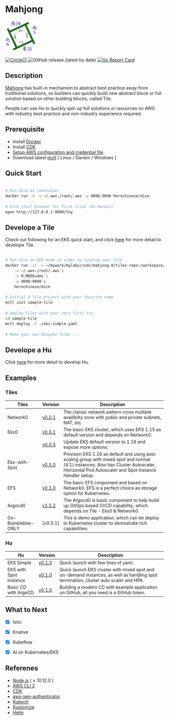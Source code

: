 # Mahjong
<img src='./docs/mahjong-table.png' width='100'>

[![CircleCI](https://circleci.com/gh/cc4i/mahjong0.svg?style=svg)](https://circleci.com/gh/cc4i/mahjong0)
![GitHub release (latest by date)](https://img.shields.io/github/v/release/cc4i/mahjong0)
[![Go Report Card](https://goreportcard.com/badge/github.com/cc4i/mahjong0)](https://goreportcard.com/report/github.com/cc4i/mahjong0)

## Description
[Mahjong](./docs/All-Concept.md) has built-in mechanism to abstract best practice away from traditional solutions, so builders can quickly build new abstract block or full solution based on other building blocks, called Tile.

People can use Hu to quickly spin up full solutions or resources on AWS with industry best practice and non-industry experience required.

## Prerequisite

- Install [Docker](https://docs.docker.com/desktop/#download-and-install)
- Install [CDK](https://github.com/aws/aws-cdk)
- [Setup AWS configuration and credential file](https://docs.aws.amazon.com/cli/latest/userguide/cli-configure-files.html)
- Download latest [mctl](https://github.com/cc4i/mahjong0/releases) [ Linux / Darwin / Windows ]

## Quick Start

```bash

# Run dice as coantainer
docker run -d -v ~/.aws:/root/.aws -p 9090:9090 herochinese/dice

# Kick start browser for first trial (On Darwin)
open http://127.0.0.1:9090/toy

```

## Develope a Tile

Check out following for an EKS quick start, and click [here](./docs/How-to-Build-Tile.md) for more detail to develope Tile.

```bash

# Run dice on DEV mode in order to loading your Tile
docker run -it -v ~/mywork/mylabs/csdc/mahjong-0/tiles-repo:/workspace/tiles-repo \
    -v ~/.aws:/root/.aws \
    -e M_MODE=dev \
    -p 9090:9090 \
    herochinese/dice

# Initial a Tile project with your favorite name
mctl init sample-tile

# Deploy Tiles with your very first try. 
cd sample-tile
mctl deploy -f ./eks-simple.yaml

# Make your own bespoke Tiles ...

```


## Develope a Hu

Click [here](./docs/How-to-Build-Hu.md) for more detail to develop Hu.


## Examples

### Tiles

|        Tiles    | Version | Description      |
|-----------------|---------|------------------|
| Network0 | [v0.0.1]((./tiles-repo/network0/0.0.1))  | The classic network pattern cross multiple availibilty zone with public and private subnets, NAT, etc. |
| Eks0| [v0.0.1](./tiles-repo/eks0/0.0.1)| The basic EKS cluster, which uses EKS 1.15 as default version and depends on Network0. |
| | [v0.0.5](./tiles-repo/eks0/0.0.5)| Update EKS default version to 1.16 and expose more options. |
| Eks-with-Spot | [v0.5.0](./tiles-repo/eks-with-spot/0.5.0)| Provison EKS 1.16 as default and using auto scaling group with mixed spot and normal (4:1) instances. Also has Cluster Autoscaler, Horizontal Pod Autoscaler and Spot Instance Handler setup. |
|EFS | [v0.1.0](./tiles-repo/efs/0.1.0)|The basic EFS conpoment and based on Network0. EFS is a perfect choice as storage option for Kubernetes. |
|Argocd0 | [v1.5.2](./tiles-repo/argocd0/1.5.2)|The Argocd0 is basic component to help build up GitOps based CI/CD capability, which depends on Tile - Eks0 & Network0.|
|Go-Bumblebee-ONLY| [v0.0.1] | This is demo application, which can be deploy to Kubernetes cluster to demostrate rich capabilities.|



### Hu

|        Hu    | Version | Description      |
|-----------------|---------|------------------|
| EKS Simple| [v0.1.0](./templates/argocd-simple.yaml)| Quick launch with few lines of yaml.|
| EKS with Spot instance| [v0.1.0](./templates/argocd-simple.yaml)| Quick launch EKS cluster with mixed spot and on-demand instances, as well as handling spot termination, cluster auto scaler and HPA. |
| Basic CD with ArgoCD | [v0.1.0](./templates/argocd-with-app.yaml) | Building a modern CD with example applicaiton on GitHub, all you need is a GitHub token.|


## What to Next

- [X] Istio
- [X] Knative 
- [X] Kubeflow
- [X] AI on Kubernetes/EKS


## Referenes

- [Node.js](https://nodejs.org/en/download/) ( ≥ 10.12.0 ) 
- [AWS CLI 2](https://docs.aws.amazon.com/cli/latest/userguide/install-cliv2.html) 
- [CDK](https://github.com/aws/aws-cdk)
- [aws-iam-authenticator](https://docs.aws.amazon.com/eks/latest/userguide/install-aws-iam-authenticator.html)
- [Kubectl](https://docs.aws.amazon.com/eks/latest/userguide/install-kubectl.html)
- [Kustomize](https://github.com/kubernetes-sigs/kustomize/blob/master/docs/INSTALL.md)
- [Helm](https://helm.sh/docs/intro/install/)